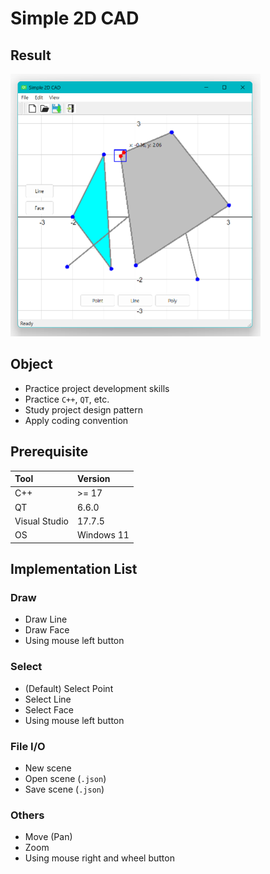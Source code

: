 # Simple 2D CAD

## Result

<img src="img/result.png" width=400 height=auto>

## Object

- Practice project development skills
- Practice `C++`, `QT`, etc.
- Study project design pattern
- Apply coding convention

## Prerequisite

| Tool          | Version    |
| :---          | :------    |
| C++           | >= 17      |
| QT            | 6.6.0      |
| Visual Studio | 17.7.5     |
| OS            | Windows 11 |

## Implementation List

### Draw

- Draw Line
- Draw Face
- Using mouse left button

### Select

- (Default) Select Point
- Select Line
- Select Face
- Using mouse left button

### File I/O

- New scene
- Open scene (`.json`)
- Save scene (`.json`)

### Others

- Move (Pan)
- Zoom
- Using mouse right and wheel button
